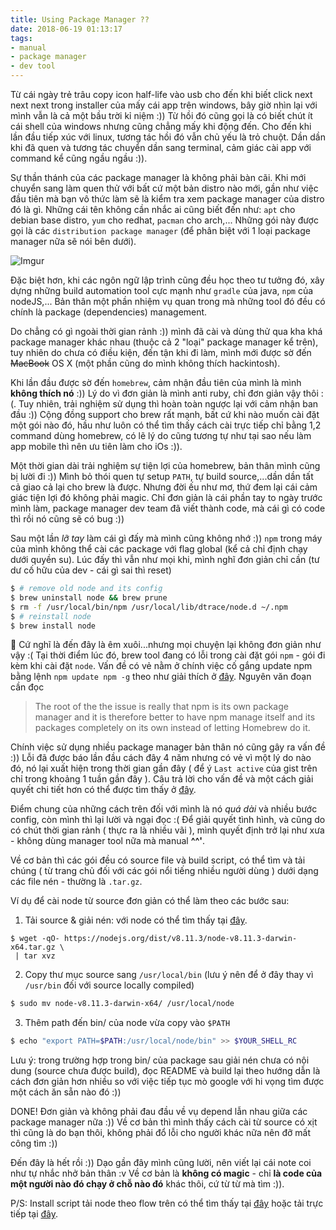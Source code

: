 ```yaml
---
title: Using Package Manager ??
date: 2018-06-19 01:13:17
tags: 
- manual
- package manager
- dev tool
---
```


Từ cái ngày trẻ trâu copy icon half-life vào usb cho đến khi biết click next next next trong installer của mấy cái app trên windows, bây giờ nhìn lại với mình vẫn là cả một bầu trời kỉ niệm :)) Từ hồi đó cũng gọi là có biết chút ít cái shell của windows nhưng cũng chẳng mấy khi động đến. Cho đến khi lần đầu tiếp xúc với linux, tương tác hồi đó vẫn chủ yếu là trỏ chuột. Dần dần khi đã quen và tương tác chuyển dần sang terminal, cảm giác cài app với command kể cũng ngầu ngầu :)).

<!-- more -->

Sự thần thánh của các package manager là không phải bàn cãi. Khi mới chuyển sang làm quen thử với bất cứ một bản distro nào mới, gần như việc đầu tiên mà bạn vô thức làm sẽ là kiểm tra xem package manager của distro đó là gì. Những cái tên không cần nhắc ai cũng biết đến như: `apt` cho debian base distro, `yum` cho redhat, `pacman` cho arch,... Những gói này được gọi là các `distribution package manager` (để phân biệt với 1 loại package manager nữa sẽ nói bên dưới).

![Imgur](https://i.imgur.com/UeyPZjT.png)

Đặc biệt hơn, khi các ngôn ngữ lập trình cũng đều học theo tư tưởng đó, xây dựng những build automation tool cực mạnh như `gradle` của java, `npm` của nodeJS,... Bản thân một phần nhiệm vụ quan trong mà những tool đó đều có chính là package (dependencies) management.

Do chẳng có gì ngoài thời gian rảnh :)) mình đã cài và dùng thử qua kha khá package manager khác nhau (thuộc cả 2 "loại" package manager kể trên), tuy nhiên do chưa có điều kiện, đến tận khi đi làm, mình mới được sờ đến ~~MacBook~~ OS X (một phần cũng do mình không thích hackintosh). 

Khi lần đầu được sờ đến `homebrew`, cảm nhận đầu tiên của mình là mình __không thích nó__ :)) Lý do vì đơn giản là mình anti ruby, chỉ đơn giản vậy thôi :(. Tuy nhiên, trải nghiệm sử dụng thì hoàn toàn ngược lại với cảm nhận ban đầu :)) Cộng đồng support cho brew rất mạnh, bất cứ khi nào muốn cài đặt một gói nào đó, hầu như luôn có thể tìm thấy cách cài trực tiếp chỉ bằng 1,2 command dùng homebrew, có lẽ lý do cũng tương tự như tại sao nếu làm app mobile thì nên ưu tiên làm cho iOs :)).

Một thời gian dài trải nghiệm sự tiện lợi của homebrew, bản thân mình cũng bị lười đi :)) Mình bỏ thói quen tự setup `PATH`, tự build source,...dần dần tất cả giao cả lại cho brew là được. Nhưng đời ếu như mơ, thứ đem lại cái cảm giác tiện lợi đó không phải magic. Chỉ đơn giản là cái phần tay to ngày trước mình làm, package manager dev team đã viết thành code, mà cái gì có code thì rồi nó cũng sẽ có bug :)) 

Sau một lần *lỡ tay* làm cái gì đấy mà mình cũng không nhớ :)) `npm` trong máy của mình không thể cài các package với flag global (kể cả chỉ định chạy dưới quyền su). Lúc đấy thì vẫn như mọi khi, mình nghĩ đơn giản chỉ cần (tư dư cố hữu của dev - cái gì sai thì reset)

```bash
$ # remove old node and its config
$ brew uninstall node && brew prune
$ rm -f /usr/local/bin/npm /usr/local/lib/dtrace/node.d ~/.npm
$ # reinstall node
$ brew install node
```

Cứ nghĩ là đến đây là êm xuôi...nhưng mọi chuyện lại không đơn giản như vậy :( Tại thời điểm lúc đó, brew tool đang có lỗi trong cài đặt gói `npm` - gói đi kèm khi cài đặt `node`. Vấn đề có vẻ nằm ở chính việc cố gắng update npm bằng lệnh `npm update npm -g` theo như giải thích ở [đây](https://gist.github.com/DanHerbert/9520689). Nguyên văn đoạn cần đọc 

> The root of the the issue is really that npm is its own package manager and it is therefore better to have npm manage itself and its packages completely on its own instead of letting Homebrew do it.

Chính việc sử dụng nhiều package manager bản thân nó cũng gây ra vấn đề :)) Lỗi đã được báo lần đầu cách đây 4 năm nhưng có vẻ vì một lý do nào đó, nó lại xuất hiện trong thời gian gần đây ( để ý `Last active` của gist trên chỉ trong khoảng 1 tuần gần đây ). Câu trả lời cho vấn đề và một cách giải quyết chi tiết hơn có thể được tìm thấy ở [đây](https://gist.github.com/rcugut/c7abd2a425bb65da3c61d8341cd4b02d). 

Điểm chung của những cách trên đối với mình là nó *quá dài* và nhiều bước config, còn mình thì lại lười và ngại đọc :( Để giải quyết tình hình, và cũng do có chút thời gian rảnh ( thực ra là nhiều vãi ), mình quyết định trở lại như xưa - không dùng manager tool nữa mà manual __^^'__.

Về cơ bản thì các gói đều có source file và build script, có thể tìm và tải chúng ( từ trang chủ đối với các gói nổi tiếng nhiều người dùng ) dưới dạng các file nén - thường là `.tar.gz`. 

Ví dụ để cài node từ source đơn giản có thể làm theo các bước sau:

1. Tải source & giải nén: với node có thể tìm thấy tại [đây](https://nodejs.org/dist/).
```
$ wget -qO- https://nodejs.org/dist/v8.11.3/node-v8.11.3-darwin-x64.tar.gz \
 | tar xvz
```
2. Copy thư mục source sang `/usr/local/bin` (lưu ý nên để ở đây thay vì `/usr/bin` đối với source locally compiled)
```bash
$ sudo mv node-v8.11.3-darwin-x64/ /usr/local/node
```
3. Thêm path đến bin/ của node vừa copy vào `$PATH`
```bash
$ echo "export PATH=$PATH:/usr/local/node/bin" >> $YOUR_SHELL_RC
```
Lưu ý: trong trường hợp trong bin/ của package sau giải nén chưa có nội dung (source chưa được build), đọc README và build lại theo hướng dẫn là cách đơn giản hơn nhiều so với việc tiếp tục mò google với hi vọng tìm được một cách ăn sẵn nào đó :))

DONE! Đơn giản và không phải đau đầu về vụ depend lẫn nhau giữa các package manager nữa :)) Về cơ bản thì mình thấy cách cài từ source có xịt thì cũng là do bạn thôi, không phải đổ lỗi cho người khác nữa nên đỡ mất công tìm :))

Đến đây là hết rồi :)) Dạo gần đây mình cũng lười, nên viết lại cái note coi như tự nhắc nhở bản thân :v Về cơ bản là __không có magic__ - chỉ __là code của một người nào đó chạy ở chỗ nào đó__ khác thôi, cứ từ từ mà tìm :)).

P/S: Install script tải node theo flow trên có thể tìm thấy tại [đây](https://gist.github.com/khanhtc1202/ef1a256223c804364e692f2d6dff02ca) hoặc tải trực tiếp tại [đây](https://gist.githubusercontent.com/khanhtc1202/ef1a256223c804364e692f2d6dff02ca/raw/7c7e80e704a5901896d876a70ddcdf71e65a540e/install-node-js).